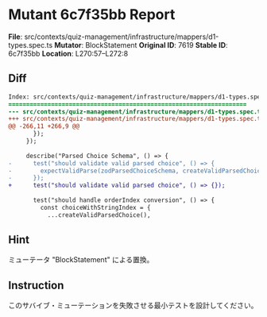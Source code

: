 # Mutant 6c7f35bb Report

**File**: src/contexts/quiz-management/infrastructure/mappers/d1-types.spec.ts
**Mutator**: BlockStatement
**Original ID**: 7619
**Stable ID**: 6c7f35bb
**Location**: L270:57–L272:8

## Diff

```diff
Index: src/contexts/quiz-management/infrastructure/mappers/d1-types.spec.ts
===================================================================
--- src/contexts/quiz-management/infrastructure/mappers/d1-types.spec.ts	original
+++ src/contexts/quiz-management/infrastructure/mappers/d1-types.spec.ts	mutated #7619
@@ -266,11 +266,9 @@
       });
     });
 
     describe("Parsed Choice Schema", () => {
-      test("should validate valid parsed choice", () => {
-        expectValidParse(zodParsedChoiceSchema, createValidParsedChoice());
-      });
+      test("should validate valid parsed choice", () => {});
 
       test("should handle orderIndex conversion", () => {
         const choiceWithStringIndex = {
           ...createValidParsedChoice(),
```

## Hint

ミューテータ "BlockStatement" による置換。

## Instruction

このサバイブ・ミューテーションを失敗させる最小テストを設計してください。
